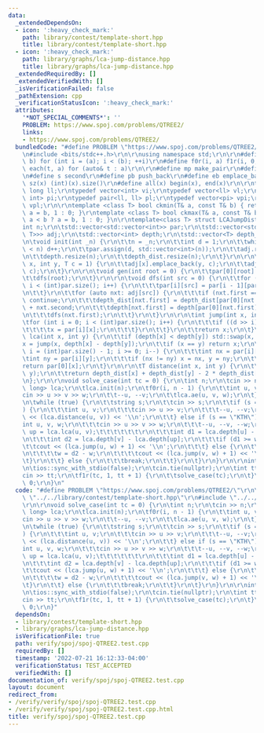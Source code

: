 ```yaml
---
data:
  _extendedDependsOn:
  - icon: ':heavy_check_mark:'
    path: library/contest/template-short.hpp
    title: library/contest/template-short.hpp
  - icon: ':heavy_check_mark:'
    path: library/graphs/lca-jump-distance.hpp
    title: library/graphs/lca-jump-distance.hpp
  _extendedRequiredBy: []
  _extendedVerifiedWith: []
  _isVerificationFailed: false
  _pathExtension: cpp
  _verificationStatusIcon: ':heavy_check_mark:'
  attributes:
    '*NOT_SPECIAL_COMMENTS*': ''
    PROBLEM: https://www.spoj.com/problems/QTREE2/
    links:
    - https://www.spoj.com/problems/QTREE2/
  bundledCode: "#define PROBLEM \"https://www.spoj.com/problems/QTREE2/\"\r\n\r\n\r\
    \n#include <bits/stdc++.h>\r\n\r\nusing namespace std;\r\n\r\n#define f1r(i, a,\
    \ b) for (int i = (a); i < (b); ++i)\r\n#define f0r(i, a) f1r(i, 0, a)\r\n#define\
    \ each(t, a) for (auto& t : a)\r\n\r\n#define mp make_pair\r\n#define f first\r\
    \n#define s second\r\n#define pb push_back\r\n#define eb emplace_back\r\n#define\
    \ sz(x) (int)(x).size()\r\n#define all(x) begin(x), end(x)\r\n\r\ntypedef long\
    \ long ll;\r\ntypedef vector<int> vi;\r\ntypedef vector<ll> vl;\r\ntypedef pair<int,\
    \ int> pi;\r\ntypedef pair<ll, ll> pl;\r\ntypedef vector<pi> vpi;\r\ntypedef vector<pl>\
    \ vpl;\r\n\r\ntemplate <class T> bool ckmin(T& a, const T& b) { return b < a ?\
    \ a = b, 1 : 0; }\r\ntemplate <class T> bool ckmax(T& a, const T& b) { return\
    \ a < b ? a = b, 1 : 0; }\n\r\ntemplate<class T> struct LCAJumpDistance {\r\n\t\
    int n;\r\n\tstd::vector<std::vector<int>> par;\r\n\tstd::vector<std::vector<std::pair<int,\
    \ T>>> adj;\r\n\tstd::vector<int> depth;\r\n\tstd::vector<T> depth_dist;\r\n\r\
    \n\tvoid init(int _n) {\r\n\t\tn = _n;\r\n\t\tint d = 1;\r\n\t\twhile ((1 << d)\
    \ < n) d++;\r\n\t\tpar.assign(d, std::vector<int>(n));\r\n\t\tadj.resize(n);\r\
    \n\t\tdepth.resize(n);\r\n\t\tdepth_dist.resize(n);\r\n\t}\r\n\r\n\tvoid ae(int\
    \ x, int y, T c = 1) {\r\n\t\tadj[x].emplace_back(y, c);\r\n\t\tadj[y].emplace_back(x,\
    \ c);\r\n\t}\r\n\r\n\tvoid gen(int root = 0) {\r\n\t\tpar[0][root] = root;\r\n\
    \t\tdfs(root);\r\n\t}\r\n\r\n\tvoid dfs(int src = 0) {\r\n\t\tfor (int i = 1;\
    \ i < (int)par.size(); i++) {\r\n\t\t\tpar[i][src] = par[i - 1][par[i - 1][src]];\r\
    \n\t\t}\r\n\t\tfor (auto nxt: adj[src]) {\r\n\t\t\tif (nxt.first == par[0][src])\
    \ continue;\r\n\t\t\tdepth_dist[nxt.first] = depth_dist[par[0][nxt.first] = src]\
    \ + nxt.second;\r\n\t\t\tdepth[nxt.first] = depth[par[0][nxt.first] = src] + 1;\r\
    \n\t\t\tdfs(nxt.first);\r\n\t\t}\r\n\t}\r\n\r\n\tint jump(int x, int d) {\r\n\t\
    \tfor (int i = 0; i < (int)par.size(); i++) {\r\n\t\t\tif ((d >> i) & 1) {\r\n\
    \t\t\t\tx = par[i][x];\r\n\t\t\t}\r\n\t\t}\r\n\t\treturn x;\r\n\t}\r\n\r\n\tint\
    \ lca(int x, int y) {\r\n\t\tif (depth[x] < depth[y]) std::swap(x, y);\r\n\t\t\
    x = jump(x, depth[x] - depth[y]);\r\n\t\tif (x == y) return x;\r\n\t\tfor (int\
    \ i = (int)par.size() - 1; i >= 0; i--) {\r\n\t\t\tint nx = par[i][x];\r\n\t\t\
    \tint ny = par[i][y];\r\n\t\t\tif (nx != ny) x = nx, y = ny;\r\n\t\t}\r\n\t\t\
    return par[0][x];\r\n\t}\r\n\r\n\tT distance(int x, int y) {\r\n\t\tint l = lca(x,\
    \ y);\r\n\t\treturn depth_dist[x] + depth_dist[y] - 2 * depth_dist[l];\r\n\t}\r\
    \n};\r\n\r\nvoid solve_case(int tc = 0) {\r\n\tint n;\r\n\tcin >> n;\r\n\tLCAJumpDistance<long\
    \ long> lca;\r\n\tlca.init(n);\r\n\tf0r(i, n - 1) {\r\n\t\tint u, v, w;\r\n\t\t\
    cin >> u >> v >> w;\r\n\t\t--u, --v;\r\n\t\tlca.ae(u, v, w);\r\n\t}\r\n\tlca.gen(0);\r\
    \n\twhile (true) {\r\n\t\tstring s;\r\n\t\tcin >> s;\r\n\t\tif (s == \"DIST\"\
    ) {\r\n\t\t\tint u, v;\r\n\t\t\tcin >> u >> v;\r\n\t\t\t--u, --v;\r\n\t\t\tcout\
    \ << (lca.distance(u, v)) << '\\n';\r\n\t\t} else if (s == \"KTH\") {\r\n\t\t\t\
    int u, v, w;\r\n\t\t\tcin >> u >> v >> w;\r\n\t\t\t--u, --v, --w;\r\n\t\t\tint\
    \ up = lca.lca(u, v);\t\t\t\t\t\t\r\n\t\t\tint d1 = lca.depth[u] - lca.depth[up];\r\
    \n\t\t\tint d2 = lca.depth[v] - lca.depth[up];\r\n\t\t\tif (d1 >= w) {\r\n\t\t\
    \t\tcout << (lca.jump(u, w) + 1) << '\\n';\r\n\t\t\t} else {\r\n\t\t\t\tw -= d1;\r\
    \n\t\t\t\tw = d2 - w;\r\n\t\t\t\tcout << (lca.jump(v, w) + 1) << '\\n';\r\n\t\t\
    \t}\r\n\t\t} else {\r\n\t\t\tbreak;\r\n\t\t}\r\n\t}\r\n}\r\n\r\nint main() {\r\
    \n\tios::sync_with_stdio(false);\r\n\tcin.tie(nullptr);\r\n\tint tt = 1;\r\n\t\
    cin >> tt;\r\n\tf1r(tc, 1, tt + 1) {\r\n\t\tsolve_case(tc);\r\n\t}\r\n\treturn\
    \ 0;\r\n}\n"
  code: "#define PROBLEM \"https://www.spoj.com/problems/QTREE2/\"\r\n\r\n#include\
    \ \"../../library/contest/template-short.hpp\"\r\n#include \"../../library/graphs/lca-jump-distance.hpp\"\
    \r\n\r\nvoid solve_case(int tc = 0) {\r\n\tint n;\r\n\tcin >> n;\r\n\tLCAJumpDistance<long\
    \ long> lca;\r\n\tlca.init(n);\r\n\tf0r(i, n - 1) {\r\n\t\tint u, v, w;\r\n\t\t\
    cin >> u >> v >> w;\r\n\t\t--u, --v;\r\n\t\tlca.ae(u, v, w);\r\n\t}\r\n\tlca.gen(0);\r\
    \n\twhile (true) {\r\n\t\tstring s;\r\n\t\tcin >> s;\r\n\t\tif (s == \"DIST\"\
    ) {\r\n\t\t\tint u, v;\r\n\t\t\tcin >> u >> v;\r\n\t\t\t--u, --v;\r\n\t\t\tcout\
    \ << (lca.distance(u, v)) << '\\n';\r\n\t\t} else if (s == \"KTH\") {\r\n\t\t\t\
    int u, v, w;\r\n\t\t\tcin >> u >> v >> w;\r\n\t\t\t--u, --v, --w;\r\n\t\t\tint\
    \ up = lca.lca(u, v);\t\t\t\t\t\t\r\n\t\t\tint d1 = lca.depth[u] - lca.depth[up];\r\
    \n\t\t\tint d2 = lca.depth[v] - lca.depth[up];\r\n\t\t\tif (d1 >= w) {\r\n\t\t\
    \t\tcout << (lca.jump(u, w) + 1) << '\\n';\r\n\t\t\t} else {\r\n\t\t\t\tw -= d1;\r\
    \n\t\t\t\tw = d2 - w;\r\n\t\t\t\tcout << (lca.jump(v, w) + 1) << '\\n';\r\n\t\t\
    \t}\r\n\t\t} else {\r\n\t\t\tbreak;\r\n\t\t}\r\n\t}\r\n}\r\n\r\nint main() {\r\
    \n\tios::sync_with_stdio(false);\r\n\tcin.tie(nullptr);\r\n\tint tt = 1;\r\n\t\
    cin >> tt;\r\n\tf1r(tc, 1, tt + 1) {\r\n\t\tsolve_case(tc);\r\n\t}\r\n\treturn\
    \ 0;\r\n}"
  dependsOn:
  - library/contest/template-short.hpp
  - library/graphs/lca-jump-distance.hpp
  isVerificationFile: true
  path: verify/spoj/spoj-QTREE2.test.cpp
  requiredBy: []
  timestamp: '2022-07-21 16:12:33-04:00'
  verificationStatus: TEST_ACCEPTED
  verifiedWith: []
documentation_of: verify/spoj/spoj-QTREE2.test.cpp
layout: document
redirect_from:
- /verify/verify/spoj/spoj-QTREE2.test.cpp
- /verify/verify/spoj/spoj-QTREE2.test.cpp.html
title: verify/spoj/spoj-QTREE2.test.cpp
---
```


